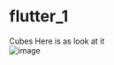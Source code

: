 # flutter_1

Cubes 
Here is as look at it <br>
![image](https://user-images.githubusercontent.com/100613979/218118796-6c637a10-bc79-42db-9a88-97e647392d7f.png)
